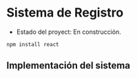 <h1>Sistema de  Registro</h1>

- Estado del proyect: En construcción.

```npm install react```

<h2>Implementación del sistema</h2>
